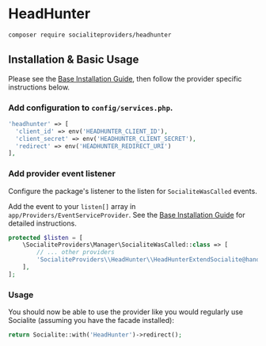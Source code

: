 # HeadHunter

```bash
composer require socialiteproviders/headhunter
```

## Installation & Basic Usage

Please see the [Base Installation Guide](https://socialiteproviders.com/usage/), then follow the provider specific instructions below.

### Add configuration to `config/services.php`.

```php
'headhunter' => [    
  'client_id' => env('HEADHUNTER_CLIENT_ID'),  
  'client_secret' => env('HEADHUNTER_CLIENT_SECRET'),  
  'redirect' => env('HEADHUNTER_REDIRECT_URI') 
],
```

### Add provider event listener

Configure the package's listener to the listen for `SocialiteWasCalled` events. 

Add the event to your `listen[]` array  in `app/Providers/EventServiceProvider`. See the [Base Installation Guide](https://socialiteproviders.com/usage/) for detailed instructions.

```php
protected $listen = [
    \SocialiteProviders\Manager\SocialiteWasCalled::class => [
        // ... other providers
        'SocialiteProviders\\HeadHunter\\HeadHunterExtendSocialite@handle',
    ],
];
```

### Usage

You should now be able to use the provider like you would regularly use Socialite (assuming you have the facade installed):

```php
return Socialite::with('HeadHunter')->redirect();
```
